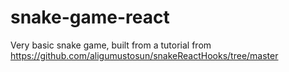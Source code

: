 # snake-game-react

Very basic snake game, built from a tutorial from <https://github.com/aligumustosun/snakeReactHooks/tree/master>
